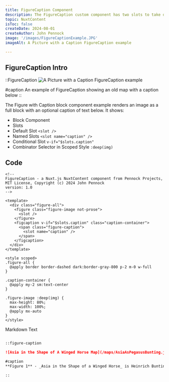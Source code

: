 ```yaml
---
title: FigureCaption Component
description: The FigureCaption custom component has two slots to take default content into a <figure></figure> element and a caption content into a <figcaption></figcaption> element like you would find in an article.
topic: NuxtContent
isToc: false
createDate: 2024-08-01
createAuthor: John Pennock
image: '/images/FigureCaptionExample.JPG'
imageAlt: A Picture with a Caption FigureCaption example

---
```


## FigureCaption Intro

::FigureCaption
![A Picture with a Caption FigureCaption example](/images/FigureCaptionExample.JPG)

#caption
An example of FigureCaption showing an old map with a caption below
::

The Figure with Caption block component example renders an image as a full block with an optional caption of text below.  It shows:
- Block Component
- Slots
- Default Slot `<slot />`
- Named Slots `<slot name="caption" />`
- Conditional Slot `v-if="$slots.caption"`
- Combinator Selector in Scoped Style `:deep(img)` 

## Code
```vue
<!--
FigureCaption - a Nuxt.js NuxtContent component from Pennock Projects, MIT License, Copyright (c) 2024 John Pennock
version: 1.0
-->

<template>
  <div class="figure-all">
    <figure class="figure-image not-prose">
      <slot />
    </figure>
    <figcaption v-if="$slots.caption" class="caption-container">
      <span class="figure-caption">
        <slot name="caption" />
      </span>
    </figcaption>
  </div>
</template>

<style scoped>
.figure-all {
  @apply border border-dashed dark:border-gray-800 p-2 m-0 w-full
}

.caption-container {
  @apply my-2 sm:text-center
}

.figure-image :deep(img) {
  max-height: 80%;
  max-width: 100%;
  @apply mx-auto
}
</style>
```

Markdown Text

```markdown

::figure-caption

![Asia in the Shape of A Winged Horse Map](/maps/AsiaAsPegasusBunting.jpg)

#caption
**Figure 1** - _Asia in the Shape of a Winged Horse_ is Heinrich Bunting's 16th century map of the continent of Asia shaped in the figure of Pegasus, the winged horse sprung from the decapitated body of Medusa, from Greek mythology

::

```

